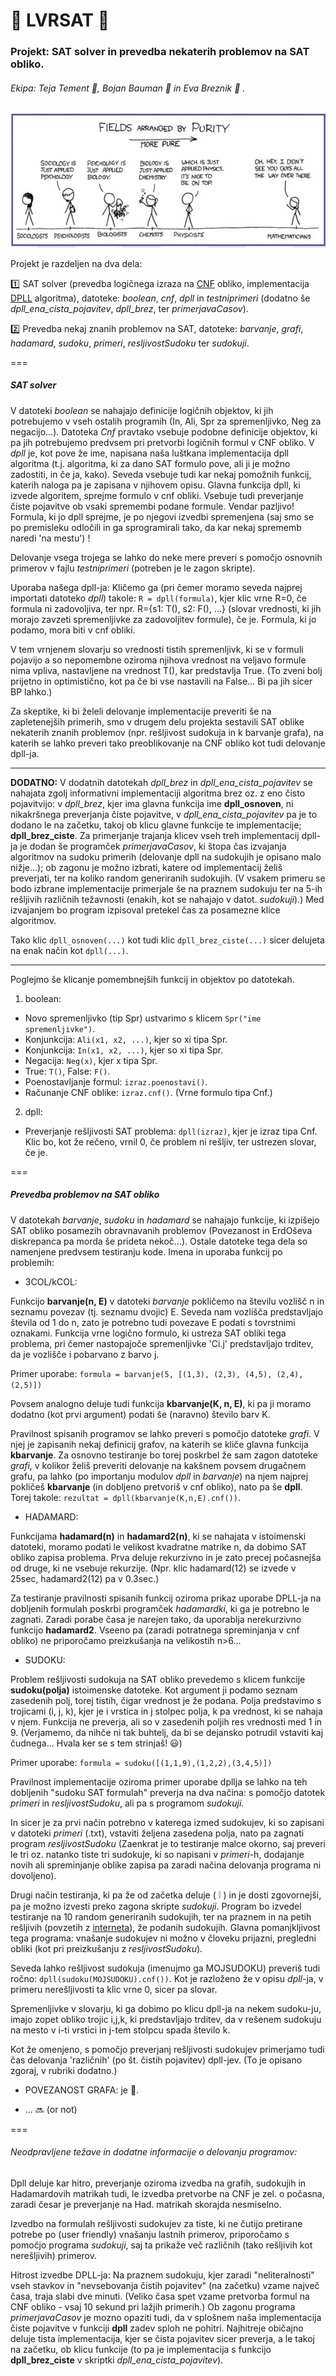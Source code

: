 :hibiscus: LVRSAT :hibiscus:
========

### Projekt: SAT solver in prevedba nekaterih problemov na SAT obliko.


###### Ekipa: Teja Tement :bee:, Bojan Bauman :beer: in Eva Breznik :octopus: .


![Zaenkrat kr ena random slikica...](/slikica.gif)


Projekt je razdeljen na dva dela:

:one: SAT solver (prevedba logičnega izraza na [CNF](http://en.wikipedia.org/wiki/Conjunctive_normal_form) obliko, implementacija [DPLL](http://en.wikipedia.org/wiki/DPLL_algorithm) algoritma), datoteke: *boolean*, *cnf*, *dpll* in *testniprimeri* (dodatno še *dpll_ena_cista_pojavitev*, *dpll_brez*, ter *primerjavaCasov*). 

:two: Prevedba nekaj znanih problemov na SAT, datoteke: *barvanje*, *grafi*, *hadamard*, *sudoku*, *primeri*, *resljivostSudoku* ter *sudokuji*.


===
##### SAT solver
V datoteki *boolean* se nahajajo definicije logičnih objektov, ki jih potrebujemo v vseh ostalih programih (In, Ali, Spr za spremenljivko, Neg za negacijo...). Datoteka *Cnf*  pravtako vsebuje podobne definicije objektov, ki pa jih potrebujemo predvsem pri pretvorbi logičnih formul v CNF obliko.
V *dpll* je, kot pove že ime, napisana naša luštkana implementacija dpll algoritma (t.j. algoritma, ki za dano SAT formulo pove, ali ji je možno zadostiti, in če ja, kako). Seveda vsebuje tudi kar nekaj pomožnih funkcij, katerih naloga pa je zapisana v njihovem opisu.
Glavna funkcija dpll, ki izvede algoritem, sprejme formulo v cnf obliki. Vsebuje tudi preverjanje čiste pojavitve ob vsaki spremembi podane formule. Vendar pazljivo! Formula, ki jo dpll sprejme, je po njegovi izvedbi spremenjena (saj smo se po premisleku odločili in ga sprogramirali tako, da kar nekaj sprememb naredi 'na mestu') !

Delovanje vsega trojega se lahko do neke mere preveri s pomočjo osnovnih primerov v fajlu *testniprimeri* (potreben je le zagon skripte).

Uporaba našega dpll-ja: 
 Kličemo ga (pri čemer moramo seveda najprej importati datoteko *dpll*) takole: `R = dpll(formula)`, kjer klic vrne R=0, če formula ni zadovoljiva, ter npr. R={s1: T(), s2: F(), ...} (slovar vrednosti, ki jih morajo zavzeti spremenljivke za zadovoljitev formule), če je. Formula, ki jo podamo, mora biti v cnf obliki. 

V tem vrnjenem slovarju so vrednosti tistih spremenljivk, ki se v formuli pojavijo a so nepomembne oziroma njihova vrednost na veljavo formule nima vpliva, nastavljene na vrednost T(), kar predstavlja True. (To zveni bolj prijetno in optimistično, kot pa če bi vse nastavili na False... Bi pa jih sicer BP lahko.)

Za skeptike, ki bi želeli delovanje implementacije preveriti še na zapletenejših primerih, smo v drugem delu projekta sestavili SAT oblike nekaterih znanih problemov (npr. rešljivost sudokuja in k barvanje grafa), na katerih se lahko preveri tako preoblikovanje na CNF obliko kot tudi delovanje dpll-ja.

***
**DODATNO:**
V dodatnih datotekah *dpll_brez* in *dpll_ena_cista_pojavitev* se nahajata zgolj informativni implementaciji algoritma brez oz. z eno čisto pojavitvijo:
v *dpll_brez*, kjer ima glavna funkcija ime **dpll_osnoven**, ni nikakršnega preverjanja čiste pojavitve, v *dpll_ena_cista_pojavitev* pa je to dodano le na začetku, takoj ob klicu glavne funkcije te implementacije; **dpll_brez_ciste**. 
Za primerjanje trajanja klicev vseh treh implementacij dpll-ja je dodan še programček *primerjavaCasov*, ki štopa čas izvajanja algoritmov na sudoku primerih (delovanje dpll na sudokujih je opisano malo nižje...);
 ob zagonu je možno izbrati, katere od implementacij želiš preverjati, ter na koliko random generiranih sudokujih. (V vsakem primeru se bodo izbrane 
implementacije primerjale še na praznem sudokuju ter na 5-ih rešljivih različnih težavnosti (enakih, kot se nahajajo v datot. *sudokuji*).)
Med izvajanjem bo program izpisoval pretekel čas za posamezne klice algoritmov.

Tako klic `dpll_osnoven(...)` kot tudi klic `dpll_brez_ciste(...)` sicer delujeta na enak način kot `dpll(...)`.
***

Poglejmo še klicanje pomembnejših funkcij in objektov po datotekah.

1. boolean:
  * Novo spremenljivko (tip Spr) ustvarimo s klicem `Spr("ime spremenljivke")`.
  * Konjunkcija: `Ali(x1, x2, ...)`, kjer so xi tipa Spr.
  * Konjunkcija: `In(x1, x2, ...)`, kjer so xi tipa Spr.
  * Negacija: `Neg(x)`, kjer x tipa Spr.
  * True: `T()`, False: `F()`.
  * Poenostavljanje formul: `izraz.poenostavi()`.
  * Računanje CNF oblike: `izraz.cnf()`. (Vrne formulo tipa Cnf.)
2. dpll:
  * Preverjanje rešljivosti SAT problema: `dpll(izraz)`, kjer je izraz tipa Cnf. Klic bo, kot že rečeno, vrnil 0, če problem ni rešljiv, ter ustrezen slovar, če je.



===
##### Prevedba problemov na SAT obliko
V datotekah *barvanje*, *sudoku* in *hadamard* se nahajajo funkcije, ki izpišejo SAT obliko posamezih obravnavanih problemov (Povezanost in ErdOševa diskrepanca pa morda še prideta nekoč...). Ostale datoteke tega dela so namenjene predvsem testiranju kode. 
Imena in uporaba funkcij po problemih:



* 3COL/kCOL:

Funkcijo **barvanje(n, E)** v datoteki *barvanje* pokličemo na številu vozlišč n in seznamu povezav (tj. seznamu dvojic) E. Seveda nam vozlišča predstavljajo števila od 1 do n, zato je potrebno tudi povezave E podati s tovrstnimi oznakami.
Funkcija vrne logično formulo, ki ustreza SAT obliki tega problema, pri čemer nastopajoče spremenljivke 'Ci.j' predstavljajo trditev, da je vozlišče i pobarvano z barvo j.

Primer uporabe: `formula = barvanje(5, [(1,3), (2,3), (4,5), (2,4), (2,5)])`

Povsem analogno deluje tudi funkcija **kbarvanje(K, n, E)**, ki pa ji moramo dodatno (kot prvi argument) podati še (naravno) število barv K.

Pravilnost spisanih programov se lahko preveri s pomočjo datoteke *grafi*. V njej je zapisanih nekaj definicij grafov, na katerih se kliče glavna funkcija **kbarvanje**. Za osnovno testiranje bo torej poskrbel že sam zagon datoteke *grafi*, v kolikor želiš preveriti delovanje na kakšnem povsem drugačnem grafu, pa lahko (po importanju modulov *dpll* in *barvanje*) na njem najprej pokličeš **kbarvanje** (in dobljeno pretvoriš v cnf obliko), nato pa še **dpll**. Torej takole: `rezultat = dpll(kbarvanje(K,n,E).cnf())`.


* HADAMARD:

Funkcijama **hadamard(n)** in **hadamard2(n)**, ki se nahajata v istoimenski datoteki, moramo podati le velikost kvadratne matrike n, da dobimo SAT obliko zapisa problema. Prva deluje rekurzivno in je zato precej počasnejša od druge, ki ne vsebuje rekurzije. (Npr. klic hadamard(12) se izvede v 25sec, hadamard2(12) pa v 0.3sec.)

Za testiranje pravilnosti spisanih funkcij oziroma prikaz uporabe DPLL-ja na dobljenih formulah poskrbi programček *hadamardki*, ki ga je potrebno le zagnati. Zaradi porabe časa je narejen tako, da uporablja nerekurzivno funkcijo **hadamard2**. Vseeno pa (zaradi potratnega spreminjanja v cnf obliko) ne priporočamo preizkušanja na velikostih n>6...

* SUDOKU:

Problem rešljivosti sudokuja na SAT obliko prevedemo s klicem funkcije **sudoku(polja)** istoimenske datoteke. Kot argument ji podamo seznam zasedenih polj, torej tistih, čigar vrednost je že podana. Polja predstavimo s trojicami (i, j, k), kjer je i vrstica in j stolpec polja, k pa vrednost, ki se nahaja v njem.
Funkcija ne preverja, ali so v zasedenih poljih res vrednosti med 1 in 9. (Verjamemo, da nihče ni tak buhtelj, da bi se dejansko potrudil vstaviti kaj čudnega... Hvala ker se s tem strinjaš! :smiley:)

Primer uporabe: `formula = sudoku([(1,1,9),(1,2,2),(3,4,5)])`

Pravilnost implementacije oziroma primer uporabe dpllja se lahko na teh dobljenih "sudoku SAT formulah" preverja na dva načina: s pomočjo datotek *primeri* in *resljivostSudoku*, ali pa s programom *sudokuji*. 

In sicer je za prvi način potrebno v katerega izmed sudokujev, ki so zapisani v datoteki *primeri* (.txt), vstaviti željena zasedena polja, nato pa zagnati program *resljivostSudoku* (Zaenkrat je to testiranje malce okorno, saj preveri le tri oz. natanko tiste tri sudokuje, ki so napisani v *primeri*-h, dodajanje novih ali spreminjanje oblike zapisa pa zaradi načina delovanja programa ni dovoljeno).

Drugi način testiranja, ki pa že od začetka deluje ( :grey_exclamation: ) in je dosti zgovornejši, pa je možno izvesti preko zagona skripte *sudokuji*. Program bo izvedel testiranje na 10 random generiranih sudokujih, ter na praznem in na petih rešljivih (povzetih z [interneta](http://www.websudoku.com/)), že podanih sudokujih.
Glavna pomanjkljivost tega programa: vnašanje sudokujev ni možno v človeku prijazni, pregledni obliki (kot pri preizkušanju z *resljivostSudoku*).

Seveda lahko rešljivost sudokuja (imenujmo ga MOJSUDOKU) preveriš tudi ročno: `dpll(sudoku(MOJSUDOKU).cnf())`. Kot je razloženo že v opisu *dpll*-ja, v primeru nerešljivosti ta klic vrne 0, sicer pa slovar.

Spremenljivke v slovarju, ki ga dobimo po klicu dpll-ja na nekem sudoku-ju, imajo zopet obliko trojic i,j,k, ki predstavljajo trditev, da v rešenem sudokuju na mesto v i-ti vrstici in j-tem stolpcu spada število k.

Kot že omenjeno, s pomočjo preverjanj rešljivosti sudokujev primerjamo tudi čas delovanja 'različnih' (po št. čistih pojavitev) dpll-jev. (To je opisano zgoraj, v rubriki dodatno.)

* POVEZANOST GRAFA: je :toilet:.

* ... :soon: (or not)


===

###### Neodpravljene težave in dodatne informacije o delovanju programov:

Dpll deluje kar hitro, preverjanje oziroma izvedba na grafih, sudokujih in Hadamardovih matrikah tudi, le izvedba pretvorbe na CNF je zel.
o počasna, zaradi česar je preverjanje na Had. matrikah skorajda nesmiselno.

Izvedbo na formulah rešljivosti sudokujev za tiste, ki ne čutijo pretirane potrebe po (user friendly) vnašanju lastnih primerov, priporočamo s pomočjo programa *sudokuji*, saj ta prikaže več različnih (tako rešljivih kot nerešljivih) primerov.

Hitrost izvedbe DPLL-ja: Na praznem sudokuju, kjer zaradi "neliteralnosti" vseh stavkov in "nevsebovanja čistih pojavitev" (na začetku) vzame največ časa, traja slabi dve minuti. (Veliko časa spet vzame pretvorba formul na CNF obliko - vsaj 10 sekund pri lažjih primerih.)
Ob zagonu programa *primerjavaCasov* je mozno opaziti tudi, da v splošnem naša implementacija čiste pojavitve v funkciji **dpll** zadev sploh ne pohitri. Najhitreje običajno deluje tista implementacija, kjer se čista pojavitev sicer preverja, a le takoj na začetku, ob klicu funkcije 
(to pa je implementacija s funkcijo **dpll_brez_ciste** v skriptki *dpll_ena_cista_pojavitev*).

